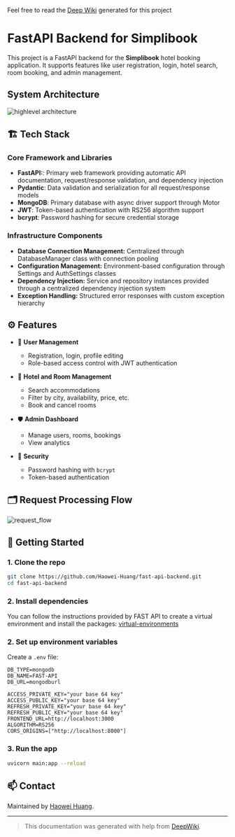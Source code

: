 Feel free to read the [Deep Wiki](https://deepwiki.com/Haowei-Huang/fast-api-backend) generated for this project

# FastAPI Backend for Simplibook

This project is a FastAPI backend for the **Simplibook** hotel booking application. It supports features like user registration, login, hotel search, room booking, and admin management.

## System Architecture

![highlevel architecture](https://github.com/user-attachments/assets/05617d65-563e-4d67-a901-7782ab7938f7)

## 🏗️ Tech Stack

### Core Framework and Libraries
- **FastAPI:**: Primary web framework providing automatic API documentation, request/response validation, and dependency injection
- **Pydantic**: Data validation and serialization for all request/response models
- **MongoDB**: Primary database with async driver support through Motor
- **JWT**: Token-based authentication with RS256 algorithm support
- **bcrypt**: Password hashing for secure credential storage

### Infrastructure Components
- **Database Connection Management:** Centralized through DatabaseManager class with connection pooling
- **Configuration Management:** Environment-based configuration through Settings and AuthSettings classes
- **Dependency Injection:** Service and repository instances provided through a centralized dependency injection system
- **Exception Handling:** Structured error responses with custom exception hierarchy

## ⚙️ Features

- 🧑 **User Management**
  - Registration, login, profile editing
  - Role-based access control with JWT authentication

- 🏨 **Hotel and Room Management**
  - Search accommodations
  - Filter by city, availability, price, etc.
  - Book and cancel rooms

- 🛡️ **Admin Dashboard**
  - Manage users, rooms, bookings
  - View analytics

- 🔐 **Security**
  - Password hashing with `bcrypt`
  - Token-based authentication

## 🗂️ Request Processing Flow

![request_flow](https://github.com/user-attachments/assets/e012e690-77cd-49af-b358-f9cc3eb7ea08)

## 🚀 Getting Started

### 1. Clone the repo

```bash
git clone https://github.com/Haowei-Huang/fast-api-backend.git
cd fast-api-backend
```

### 2. Install dependencies

You can follow the instructions provided by FAST API to create a virtual environment and install the packages: [virtual-environments](https://fastapi.tiangolo.com/virtual-environments/#__tabbed_2_3)

### 2. Set up environment variables

Create a `.env` file:

```env
DB_TYPE=mongodb
DB_NAME=FAST-API
DB_URL=mongodburl

ACCESS_PRIVATE_KEY="your base 64 key" 
ACCESS_PUBLIC_KEY="your base 64 key" 
REFRESH_PRIVATE_KEY="your base 64 key" 
REFRESH_PUBLIC_KEY="your base 64 key" 
FRONTEND_URL=http://localhost:3000
ALGORITHM=RS256
CORS_ORIGINS=["http://localhost:8000"]
```

### 3. Run the app

```bash
uvicorn main:app --reload
```

## 📫 Contact

Maintained by [Haowei Huang](https://github.com/Haowei-Huang).

---

> This documentation was generated with help from [DeepWiki](https://deepwiki.com).
